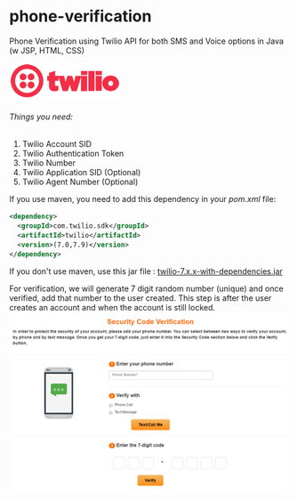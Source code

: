 # phone-verification
Phone Verification using Twilio API for both SMS and Voice options in Java (w JSP, HTML, CSS)

[![alt text](https://raw.githubusercontent.com/anup756/phone-verification/master/images/twilio-logo-red.png)](https://www.twilio.com)

###### Things you need:

1. Twilio Account SID
2. Twilio Authentication Token
3. Twilio Number
4. Twilio Application SID (Optional)
5. Twilio Agent Number (Optional)

If you use maven, you need to add this dependency in your *pom.xml* file:
```xml
<dependency>
  <groupId>com.twilio.sdk</groupId>
  <artifactId>twilio</artifactId>
  <version>(7.0,7.9)</version>
</dependency>
```

If you don't use maven, use this jar file : [twilio-7.x.x-with-dependencies.jar](http://search.maven.org/#search%7Cga%7C1%7Cg%3A%22com.twilio.sdk%22%20AND%20a%3A%22twilio%22)

For verification, we will generate 7 digit random number (unique) and once verified, add that number to the user created. This step is after the user creates an account and when the account is still locked.
![alt text](https://raw.githubusercontent.com/anup756/phone-verification/master/images/phoneverification.png)
